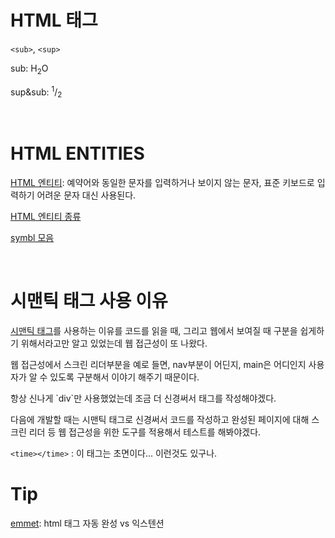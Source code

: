 # HTML 태그

`<sub>`, `<sup>`

<p>sub: H<sub>2</sub>O</p>
<p>sup&sub: <sup>1</sup>/<sub>2</sub></p>

<br>

# HTML ENTITIES

<p><a href="https://developer.mozilla.org/ko/docs/Glossary/Entity">HTML 엔티티</a>: 예약어와 동일한 문자를 입력하거나 보이지 않는 문자, 표준 키보드로 입력하기 어려운 문자 대신 사용된다.</p>
<p><a href="https://html.spec.whatwg.org/multipage/named-characters.html">HTML 엔티티 종류</a></p>
<p><a href="https://symbl.cc/kr/">symbl 모음</a></p>

<br>

# 시맨틱 태그 사용 이유

<p><a href="https://developer.mozilla.org/ko/docs/Glossary/Semantics">시맨틱 태그</a>를 사용하는 이유를 코드를 읽을 때, 그리고 웹에서 보여질 때 구분을 쉽게하기 위해서라고만 알고 있었는데 웹 접근성이 또 나왔다.</p>
<p>웹 접근성에서 스크린 리더부분을 예로 들면, nav부분이 어딘지, main은 어디인지 사용자가 알 수 있도록 구분해서 이야기 해주기 때문이다.</p>
<p>항상 신나게 `div`만 사용했었는데 조금 더 신경써서 태그를 작성해야겠다.</p>
<p>다음에 개발할 때는 시맨틱 태그로 신경써서 코드를 작성하고 완성된 페이지에 대해 스크린 리더 등 웹 접근성을 위한 도구를 적용해서 테스트를 해봐야겠다.</p>

`<time></time>`
: 이 태그는 초면이다...
이런것도 있구나.

# Tip

<p><a href="https://docs.emmet.io/">emmet</a>: html 태그 자동 완성 vs 익스텐션</p>
